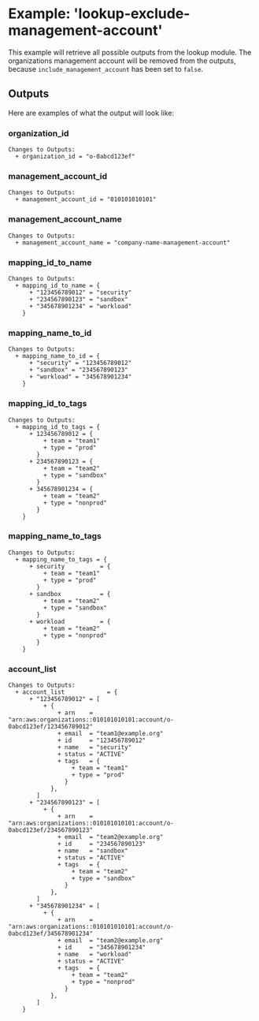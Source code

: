# Example: 'lookup-exclude-management-account'

This example will retrieve all possible outputs from the lookup module.
The organizations management account will be removed from the outputs, because `include_management_account` has been set to `false`.

## Outputs

Here are examples of what the output will look like:

### organization_id

```text
Changes to Outputs:
  + organization_id = "o-0abcd123ef"
```

### management_account_id

```text
Changes to Outputs:
  + management_account_id = "010101010101"
```

### management_account_name

```text
Changes to Outputs:
  + management_account_name = "company-name-management-account"
```

### mapping_id_to_name

```text
Changes to Outputs:
  + mapping_id_to_name = {
      + "123456789012" = "security"
      + "234567890123" = "sandbox"
      + "345678901234" = "workload"
    }
```

### mapping_name_to_id

```text
Changes to Outputs:
  + mapping_name_to_id = {
      + "security" = "123456789012"
      + "sandbox" = "234567890123"
      + "workload" = "345678901234"
    }
```

### mapping_id_to_tags

```text
Changes to Outputs:
  + mapping_id_to_tags = {
      + 123456789012 = {
          + team = "team1"
          + type = "prod"
        }
      + 234567890123 = {
          + team = "team2"
          + type = "sandbox"
        }
      + 345678901234 = {
          + team = "team2"
          + type = "nonprod"
        }
    }
```

### mapping_name_to_tags

```text
Changes to Outputs:
  + mapping_name_to_tags = {
      + security          = {
          + team = "team1"
          + type = "prod"
        }
      + sandbox           = {
          + team = "team2"
          + type = "sandbox"
        }
      + workload          = {
          + team = "team2"
          + type = "nonprod"
        }
    }
```

### account_list

```text
Changes to Outputs:
  + account_list            = {
      + "123456789012" = [
          + {
              + arn    = "arn:aws:organizations::010101010101:account/o-0abcd123ef/123456789012"
              + email  = "team1@example.org"
              + id     = "123456789012"
              + name   = "security"
              + status = "ACTIVE"
              + tags   = {
                  + team = "team1"
                  + type = "prod"
                }
            },
        ]
      + "234567890123" = [
          + {
              + arn    = "arn:aws:organizations::010101010101:account/o-0abcd123ef/234567890123"
              + email  = "team2@example.org"
              + id     = "234567890123"
              + name   = "sandbox"
              + status = "ACTIVE"
              + tags   = {
                  + team = "team2"
                  + type = "sandbox"
                }
            },
        ]
      + "345678901234" = [
          + {
              + arn    = "arn:aws:organizations::010101010101:account/o-0abcd123ef/345678901234"
              + email  = "team2@example.org"
              + id     = "345678901234"
              + name   = "workload"
              + status = "ACTIVE"
              + tags   = {
                  + team = "team2"
                  + type = "nonprod"
                }
            },
        ]
    }
```